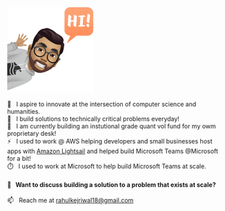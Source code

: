  <img src="https://github.com/rkej/rkej/blob/master/IMG_2139.PNG" width="200" height="200" /><br/> 

🔭  &nbsp; I aspire to innovate at the intersection of computer science and humanities. <br>
🌱  &nbsp; I build solutions to technically critical problems everyday! <br>
🌱  &nbsp; I am currently building an instutional grade quant vol fund for my owm proprietary desk! <br>
 ⚡  &nbsp; I used to work @ AWS helping developers and small businesses host apps with [Amazon Lightsail](https://aws.amazon.com/lightsail/) and helped build Microsoft Teams @Microsoft for a bit! <br>
 :stopwatch:  &nbsp; I used to work at Microsoft to help build Microsoft Teams at scale. 

   #### 💬 &nbsp; Want to discuss building a solution to a problem that exists at scale? <br>
📫  &nbsp; Reach me at rahulkejriwal18@gmail.com
<!--
**rkej/rkej** is a ✨ _special_ ✨ repository because its `README.md` (this file) appears on your GitHub profile.

Here are some ideas to get you started:

- 🔭 I’m currently working on ...
- 🌱 I’m currently learning ...
- 👯 I’m looking to collaborate on ...
- 🤔 I’m looking for help with ...
- 💬 Ask me about ...
- 📫 How to reach me: ...
- 😄 Pronouns: ...
- ⚡ Fun fact: ...
-->
